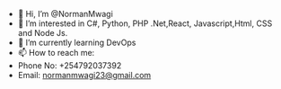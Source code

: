 - 👋 Hi, I’m @NormanMwagi
- 👀 I’m interested in C#, Python, PHP .Net,React, Javascript,Html, CSS and Node Js.
- 🌱 I’m currently learning DevOps
- 📫 How to reach me:
- Phone No: +254792037392
- Email: normanmwagi23@gmail.com

<!---
NormanMwagi/NormanMwagi is a ✨ special ✨ repository because its `README.md` (this file) appears on your GitHub profile.
You can click the Preview link to take a look at your changes.
--->
